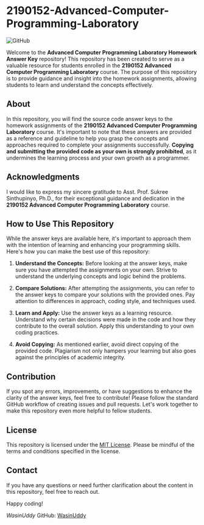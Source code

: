 # 2190152-Advanced-Computer-Programming-Laboratory

![GitHub](https://img.shields.io/github/license/WasinUddy/2190152-Advanced-Computer-Programming-Laboratory)

Welcome to the **Advanced Computer Programming Laboratory Homework Answer Key** repository! This repository has been created to serve as a valuable resource for students enrolled in the **2190152 Advanced Computer Programming Laboratory** course. The purpose of this repository is to provide guidance and insight into the homework assignments, allowing students to learn and understand the concepts effectively.

## About

In this repository, you will find the source code answer keys to the homework assignments of the **2190152 Advanced Computer Programming Laboratory** course. It's important to note that these answers are provided as a reference and guideline to help you grasp the concepts and approaches required to complete your assignments successfully. **Copying and submitting the provided code as your own is strongly prohibited**, as it undermines the learning process and your own growth as a programmer.

## Acknowledgments

I would like to express my sincere gratitude to Asst. Prof. Sukree Sinthupinyo, Ph.D., for their exceptional guidance and dedication in the **2190152 Advanced Computer Programming Laboratory** course.

## How to Use This Repository

While the answer keys are available here, it's important to approach them with the intention of learning and enhancing your programming skills. Here's how you can make the best use of this repository:

1. **Understand the Concepts:** Before looking at the answer keys, make sure you have attempted the assignments on your own. Strive to understand the underlying concepts and logic behind the problems.

2. **Compare Solutions:** After attempting the assignments, you can refer to the answer keys to compare your solutions with the provided ones. Pay attention to differences in approach, coding style, and techniques used.

3. **Learn and Apply:** Use the answer keys as a learning resource. Understand why certain decisions were made in the code and how they contribute to the overall solution. Apply this understanding to your own coding practices.

4. **Avoid Copying:** As mentioned earlier, avoid direct copying of the provided code. Plagiarism not only hampers your learning but also goes against the principles of academic integrity.

## Contribution

If you spot any errors, improvements, or have suggestions to enhance the clarity of the answer keys, feel free to contribute! Please follow the standard GitHub workflow of creating issues and pull requests. Let's work together to make this repository even more helpful to fellow students.

## License

This repository is licensed under the [MIT License](LICENSE). Please be mindful of the terms and conditions specified in the license.

## Contact

If you have any questions or need further clarification about the content in this repository, feel free to reach out.

Happy coding!

*WasinUddy*
GitHub: [WasinUddy](https://github.com/WasinUddy)
